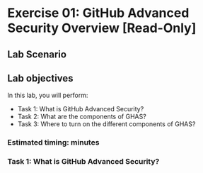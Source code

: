 # Exercise 01: GitHub Advanced Security Overview [Read-Only]

## Lab Scenario

## Lab objectives
In this lab, you will perform:

- Task 1: What is GitHub Advanced Security? 
- Task 2: What are the components of GHAS?  
- Task 3: Where to turn on the different components of GHAS?  

### Estimated timing:  minutes

### Task 1: What is GitHub Advanced Security?


